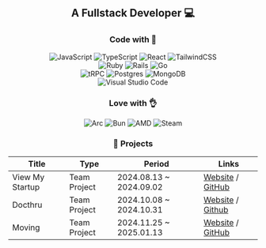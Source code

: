 <h2 align="center">A Fullstack Developer 💻</h2>

<h3 align="center">Code with 🧐</h3>

<div align="center">

![JavaScript](https://img.shields.io/badge/javascript-%23323330.svg?style=for-the-badge&logo=javascript&logoColor=%23F7DF1E)
![TypeScript](https://img.shields.io/badge/typescript-%23007ACC.svg?style=for-the-badge&logo=typescript&logoColor=white)
![React](https://img.shields.io/badge/react-%2320232a.svg?style=for-the-badge&logo=react&logoColor=%2361DAFB)
![TailwindCSS](https://img.shields.io/badge/tailwindcss-%2338B2AC.svg?style=for-the-badge&logo=tailwind-css&logoColor=white)
<br/>
![Ruby](https://img.shields.io/badge/ruby-%23CC342D.svg?style=for-the-badge&logo=ruby&logoColor=white)
![Rails](https://img.shields.io/badge/rails-%23CC0000.svg?style=for-the-badge&logo=ruby-on-rails&logoColor=white)
![Go](https://img.shields.io/badge/go-%2300ADD8.svg?style=for-the-badge&logo=go&logoColor=white)
<br/>
![tRPC](https://img.shields.io/badge/tRPC-%232596BE.svg?style=for-the-badge&logo=tRPC&logoColor=white)
![Postgres](https://img.shields.io/badge/postgres-%23316192.svg?style=for-the-badge&logo=postgresql&logoColor=white)
![MongoDB](https://img.shields.io/badge/MongoDB-%234ea94b.svg?style=for-the-badge&logo=mongodb&logoColor=white)
<br/>
![Visual Studio Code](https://img.shields.io/badge/Visual%20Studio%20Code-0078d7.svg?style=for-the-badge&logo=visual-studio-code&logoColor=white)
</div>

<div align="center">

<h3 align="center">Love with 👌</h3>

<div align="center">
  
![Arc](https://img.shields.io/badge/Arc-000000?style=for-the-badge&logo=arc&logoColor=white)
![Bun](https://img.shields.io/badge/Bun-%23000000.svg?style=for-the-badge&logo=bun&logoColor=white)
![AMD](https://img.shields.io/badge/AMD-%23000000.svg?style=for-the-badge&logo=amd&logoColor=white)
![Steam](https://img.shields.io/badge/steam-%23000000.svg?style=for-the-badge&logo=steam&logoColor=white)

</div>
  
<h3 align="center">💼 Projects</h3>

| **Title**        | **Type**        | **Period**                | **Links**            |
|-------------------|-----------------|---------------------------|----------------------|
| View My Startup  | Team Project    | 2024.08.13 ~ 2024.09.02   | [Website](https://view-my-startup.vercel.app/) / [GitHub](https://github.com/ViewMyStartup/view-my-startup) |
| Docthru          | Team Project    | 2024.10.08 ~ 2024.10.31   | [Website](https://docthru.vercel.app/) / [Github](https://github.com/Docthru/docthru-be) |
| Moving           | Team Project    | 2024.11.25 ~ 2025.01.13   | [Website](https://moving-fe-weld.vercel.app/) / [GitHub](https://github.com/codeit-moving/moving-fe) |

</div>
